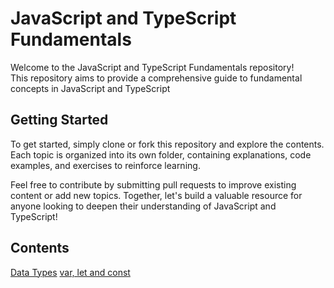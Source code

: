 # JavaScript and TypeScript Fundamentals
Welcome to the JavaScript and TypeScript Fundamentals repository!
<br>This repository aims to provide a comprehensive guide to fundamental concepts in JavaScript and TypeScript

## Getting Started
To get started, simply clone or fork this repository and explore the contents.
Each topic is organized into its own folder, containing explanations, code examples, and exercises to reinforce learning.

Feel free to contribute by submitting pull requests to improve existing content or add new topics.
Together, let's build a valuable resource for anyone looking to deepen their understanding of JavaScript and TypeScript!

## Contents
[Data Types](https://github.com/thoilemba/javascript-typescript-practice/tree/master/javascript/data-types)
[var, let and const](https://github.com/thoilemba/javascript-typescript-practice/tree/master/javascript/var-let-const)